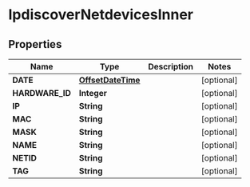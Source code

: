 # IpdiscoverNetdevicesInner

## Properties
Name | Type | Description | Notes
------------ | ------------- | ------------- | -------------
**DATE** | [**OffsetDateTime**](OffsetDateTime.md) |  |  [optional]
**HARDWARE_ID** | **Integer** |  |  [optional]
**IP** | **String** |  |  [optional]
**MAC** | **String** |  |  [optional]
**MASK** | **String** |  |  [optional]
**NAME** | **String** |  |  [optional]
**NETID** | **String** |  |  [optional]
**TAG** | **String** |  |  [optional]
